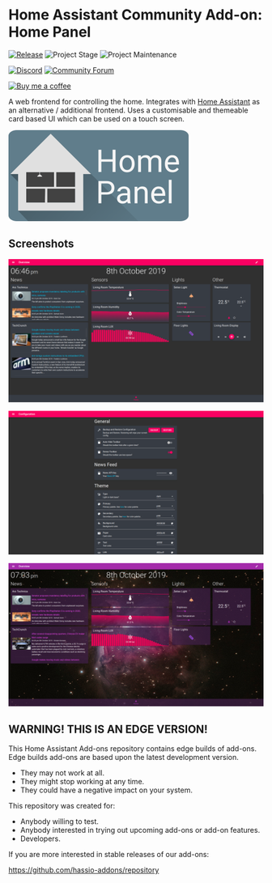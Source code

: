 # Home Assistant Community Add-on: Home Panel

[![Release][release-shield]][release] ![Project Stage][project-stage-shield] ![Project Maintenance][maintenance-shield]

[![Discord][discord-shield]][discord] [![Community Forum][forum-shield]][forum]

[![Buy me a coffee][buymeacoffee-shield]][buymeacoffee]

A web frontend for controlling the home. Integrates with
 [Home Assistant][hass] as an alternative / additional frontend. Uses a
 customisable and themeable card based UI which can be used on a touch screen.

![banner][banner]

## Screenshots

![Main Screen Screenshot][screen-main]

![Configuration Screenshot][screen-configuration-main]

![Showcase Purple Space][showcase-purple-space]

## WARNING! THIS IS AN EDGE VERSION!

This Home Assistant Add-ons repository contains edge builds of add-ons.
Edge builds add-ons are based upon the latest development version.

- They may not work at all.
- They might stop working at any time.
- They could have a negative impact on your system.

This repository was created for:

- Anybody willing to test.
- Anybody interested in trying out upcoming add-ons or add-on features.
- Developers.

If you are more interested in stable releases of our add-ons:

<https://github.com/hassio-addons/repository>


[banner]: https://raw.githubusercontent.com/timmo001/home-panel/master/documentation/resources/banner.png
[buymeacoffee-shield]: https://www.buymeacoffee.com/assets/img/guidelines/download-assets-sm-2.svg
[buymeacoffee]: https://www.buymeacoffee.com/timmo
[discord-shield]: https://img.shields.io/discord/478094546522079232.svg
[discord]: https://discord.me/hassioaddons
[forum-shield]: https://img.shields.io/badge/community-forum-brightgreen.svg
[forum]: https://community.home-assistant.io/t/home-panel-a-touch-compatible-webapp-for-controlling-the-home/62597?u=timmo001
[hass]: https://www.home-assistant.io/
[home-panel]: https://github.com/timmo001/home-panel
[maintenance-shield]: https://img.shields.io/maintenance/yes/2023.svg
[project-stage-shield]: https://img.shields.io/badge/project%20stage-production%20ready-brightgreen.svg
[release-shield]: https://img.shields.io/badge/version-8b2dea9-blue.svg
[release]: https://github.com/hassio-addons/addon-home-panel/tree/8b2dea9
[screen-configuration-main]: https://raw.githubusercontent.com/timmo001/home-panel/master/documentation/resources/screen-configuration-main.png
[screen-main]: https://raw.githubusercontent.com/timmo001/home-panel/master/documentation/resources/screen-main.png
[showcase-purple-space]: https://raw.githubusercontent.com/timmo001/home-panel/master/documentation/docs/showcase/timmo/purple-space.png